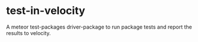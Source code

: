 test-in-velocity
================

A meteor test-packages driver-package to run package tests and report the results to velocity.
